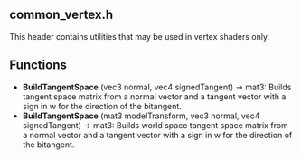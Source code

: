 
## common_vertex.h

This header contains utilities that may be used in vertex shaders only.

## Functions
* **BuildTangentSpace** (vec3 normal, vec4 signedTangent) -> mat3: Builds tangent space matrix from a normal vector and a tangent vector with a sign in w for the direction of the bitangent.
* **BuildTangentSpace** (mat3 modelTransform, vec3 normal, vec4 signedTangent) -> mat3: Builds world space tangent space matrix from a normal vector and a tangent vector with a sign in w for the direction of the bitangent.
